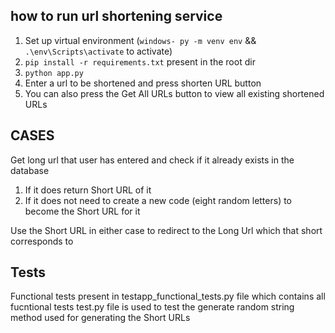 ## how to run url shortening service
1. Set up virtual environment (```windows- py -m venv env``` && ```.\env\Scripts\activate``` to activate)
2. ```pip install -r requirements.txt``` present in the root dir
3. ```python app.py```
4. Enter a url to be shortened and press shorten URL button
5. You can also press the Get All URLs button to view all existing shortened URLs

## CASES 
Get long url that user has entered and check if it already exists in the database
1. If it does return Short URL  of it
2. If it does not need to create a new code (eight random letters) to become the Short URL for it

Use the Short URL in either case to redirect to the Long Url which that short corresponds to

## Tests 
Functional tests present in testapp_functional_tests.py file which contains all fucntional tests
test.py file is used to test the generate random string method used for generating the Short URLs
